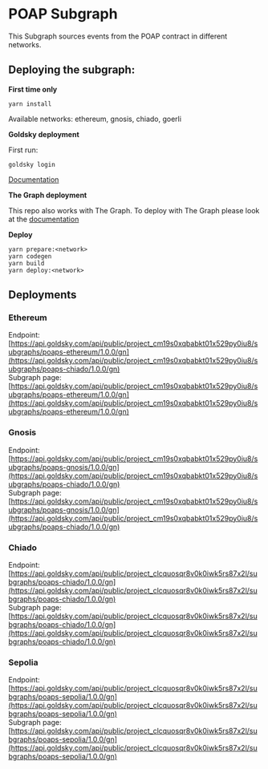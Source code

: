 # POAP Subgraph

This Subgraph sources events from the POAP contract in different networks.

## Deploying the subgraph:

**First time only**
```ssh
yarn install
```

Available networks: ethereum, gnosis, chiado, goerli

**Goldsky deployment** 

First run:

```ssh
goldsky login
```

[Documentation](https://docs.goldsky.com/subgraphs/introduction)

**The Graph deployment**


This repo also works with The Graph. To deploy with The Graph please look at the [documentation](https://thegraph.com/docs/en/quick-start/)

**Deploy** 

```ssh
yarn prepare:<network>
yarn codegen
yarn build
yarn deploy:<network>
```

## Deployments

### Ethereum
Endpoint: [https://api.goldsky.com/api/public/project_cm19s0xqbabkt01x529py0iu8/subgraphs/poaps-ethereum/1.0.0/gn](https://api.goldsky.com/api/public/project_cm19s0xqbabkt01x529py0iu8/subgraphs/poaps-chiado/1.0.0/gn) \
Subgraph page: [https://api.goldsky.com/api/public/project_cm19s0xqbabkt01x529py0iu8/subgraphs/poaps-ethereum/1.0.0/gn](https://api.goldsky.com/api/public/project_cm19s0xqbabkt01x529py0iu8/subgraphs/poaps-ethereum/1.0.0/gn) 


### Gnosis
Endpoint: [https://api.goldsky.com/api/public/project_cm19s0xqbabkt01x529py0iu8/subgraphs/poaps-gnosis/1.0.0/gn](https://api.goldsky.com/api/public/project_cm19s0xqbabkt01x529py0iu8/subgraphs/poaps-chiado/1.0.0/gn) \
Subgraph page: [https://api.goldsky.com/api/public/project_cm19s0xqbabkt01x529py0iu8/subgraphs/poaps-gnosis/1.0.0/gn](https://api.goldsky.com/api/public/project_cm19s0xqbabkt01x529py0iu8/subgraphs/poaps-chiado/1.0.0/gn) 


### Chiado
Endpoint: [https://api.goldsky.com/api/public/project_clcquosqr8v0k0iwk5rs87x2l/subgraphs/poaps-chiado/1.0.0/gn](https://api.goldsky.com/api/public/project_clcquosqr8v0k0iwk5rs87x2l/subgraphs/poaps-chiado/1.0.0/gn) \
Subgraph page: [https://api.goldsky.com/api/public/project_clcquosqr8v0k0iwk5rs87x2l/subgraphs/poaps-chiado/1.0.0/gn](https://api.goldsky.com/api/public/project_clcquosqr8v0k0iwk5rs87x2l/subgraphs/poaps-chiado/1.0.0/gn) 

### Sepolia
Endpoint: [https://api.goldsky.com/api/public/project_clcquosqr8v0k0iwk5rs87x2l/subgraphs/poaps-sepolia/1.0.0/gn](https://api.goldsky.com/api/public/project_clcquosqr8v0k0iwk5rs87x2l/subgraphs/poaps-sepolia/1.0.0/gn) \
Subgraph page: [https://api.goldsky.com/api/public/project_clcquosqr8v0k0iwk5rs87x2l/subgraphs/poaps-sepolia/1.0.0/gn](https://api.goldsky.com/api/public/project_clcquosqr8v0k0iwk5rs87x2l/subgraphs/poaps-sepolia/1.0.0/gn) 
